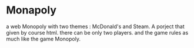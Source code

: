 # Monapoly
a web Monopoly with two themes : McDonald's and Steam.
A porject that given by course html.
there can be only two players. 
and the game rules as much like the game Monopoly.
